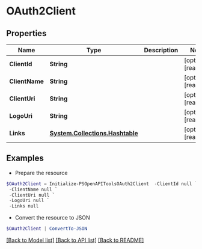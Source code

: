# OAuth2Client
## Properties

Name | Type | Description | Notes
------------ | ------------- | ------------- | -------------
**ClientId** | **String** |  | [optional] [readonly] 
**ClientName** | **String** |  | [optional] [readonly] 
**ClientUri** | **String** |  | [optional] [readonly] 
**LogoUri** | **String** |  | [optional] [readonly] 
**Links** | [**System.Collections.Hashtable**](SystemCollectionsHashtable.md) |  | [optional] [readonly] 

## Examples

- Prepare the resource
```powershell
$OAuth2Client = Initialize-PSOpenAPIToolsOAuth2Client  -ClientId null `
 -ClientName null `
 -ClientUri null `
 -LogoUri null `
 -Links null
```

- Convert the resource to JSON
```powershell
$OAuth2Client | ConvertTo-JSON
```

[[Back to Model list]](../README.md#documentation-for-models) [[Back to API list]](../README.md#documentation-for-api-endpoints) [[Back to README]](../README.md)

